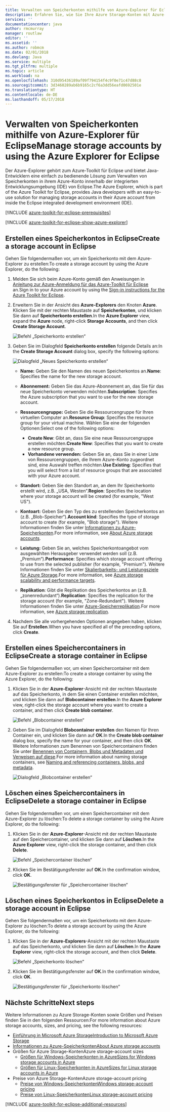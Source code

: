 ```yaml
---
title: Verwalten von Speicherkonten mithilfe von Azure-Explorer für Eclipse
description: Erfahren Sie, wie Sie Ihre Azure Storage-Konten mit Azure-Explorer für Eclipse verwalten.
services: ''
documentationcenter: java
author: rmcmurray
manager: routlaw
editor: ''
ms.assetid: ''
ms.author: robmcm
ms.date: 02/01/2018
ms.devlang: Java
ms.service: multiple
ms.tgt_pltfrm: multiple
ms.topic: article
ms.workload: na
ms.openlocfilehash: 310d95436189af09f794154f4c9f0e71c47d88c8
ms.sourcegitcommit: 3d3460289ab6b9165c2cf6a3dd56eafd0692501e
ms.translationtype: HT
ms.contentlocale: de-DE
ms.lasthandoff: 05/17/2018
---
```

# <a name="manage-storage-accounts-by-using-the-azure-explorer-for-eclipse"></a><span data-ttu-id="59731-103">Verwalten von Speicherkonten mithilfe von Azure-Explorer für Eclipse</span><span class="sxs-lookup"><span data-stu-id="59731-103">Manage storage accounts by using the Azure Explorer for Eclipse</span></span>

<span data-ttu-id="59731-104">Der Azure-Explorer gehört zum Azure-Toolkit für Eclipse und bietet Java-Entwicklern eine einfach zu bedienende Lösung zum Verwalten von Speicherkonten in ihrem Azure-Konto innerhalb der integrierten Entwicklungsumgebung (IDE) von Eclipse.</span><span class="sxs-lookup"><span data-stu-id="59731-104">The Azure Explorer, which is part of the Azure Toolkit for Eclipse, provides Java developers with an easy-to-use solution for managing storage accounts in their Azure account from inside the Eclipse integrated development environment (IDE).</span></span>

[!INCLUDE [azure-toolkit-for-eclipse-prerequisites](../includes/azure-toolkit-for-eclipse-prerequisites.md)]

[!INCLUDE [azure-toolkit-for-eclipse-show-azure-explorer](../includes/azure-toolkit-for-eclipse-show-azure-explorer.md)]

## <a name="create-a-storage-account-in-eclipse"></a><span data-ttu-id="59731-105">Erstellen eines Speicherkontos in Eclipse</span><span class="sxs-lookup"><span data-stu-id="59731-105">Create a storage account in Eclipse</span></span>

<span data-ttu-id="59731-106">Gehen Sie folgendermaßen vor, um ein Speicherkonto mit dem Azure-Explorer zu erstellen:</span><span class="sxs-lookup"><span data-stu-id="59731-106">To create a storage account by using the Azure Explorer, do the following:</span></span>

1. <span data-ttu-id="59731-107">Melden Sie sich beim Azure-Konto gemäß den Anweisungen in [Anleitung zur Azure-Anmeldung für das Azure-Toolkit für Eclipse](https://docs.microsoft.com/java/azure/eclipse/azure-toolkit-for-eclipse-sign-in-instructions) an.</span><span class="sxs-lookup"><span data-stu-id="59731-107">Sign in to your Azure account by using the [Sign-in instructions for the Azure Toolkit for Eclipse](https://docs.microsoft.com/java/azure/eclipse/azure-toolkit-for-eclipse-sign-in-instructions).</span></span>

1. <span data-ttu-id="59731-108">Erweitern Sie in der Ansicht des **Azure-Explorers** den Knoten **Azure**. Klicken Sie mit der rechten Maustaste auf **Speicherkonten**, und klicken Sie dann auf **Speicherkonto erstellen**.</span><span class="sxs-lookup"><span data-stu-id="59731-108">In the **Azure Explorer** view, expand the **Azure** node, right-click **Storage Accounts**, and then click **Create Storage Account**.</span></span>

   ![Befehl „Speicherkonto erstellen“][CS01]

1. <span data-ttu-id="59731-110">Geben Sie im Dialogfeld **Speicherkonto erstellen** folgende Details an:</span><span class="sxs-lookup"><span data-stu-id="59731-110">In the **Create Storage Account** dialog box, specify the following options:</span></span>

   ![Dialogfeld „Neues Speicherkonto erstellen“][CS02]

   * <span data-ttu-id="59731-112">**Name:** Geben Sie den Namen des neuen Speicherkontos an.</span><span class="sxs-lookup"><span data-stu-id="59731-112">**Name**: Specifies the name for the new storage account.</span></span>

   * <span data-ttu-id="59731-113">**Abonnement:** Geben Sie das Azure-Abonnement an, das Sie für das neue Speicherkonto verwenden möchten.</span><span class="sxs-lookup"><span data-stu-id="59731-113">**Subscription**: Specifies the Azure subscription that you want to use for the new storage account.</span></span>

   * <span data-ttu-id="59731-114">**Ressourcengruppe:** Geben Sie die Ressourcengruppe für Ihren virtuellen Computer an.</span><span class="sxs-lookup"><span data-stu-id="59731-114">**Resource Group**: Specifies the resource group for your virtual machine.</span></span> <span data-ttu-id="59731-115">Wählen Sie eine der folgenden Optionen:</span><span class="sxs-lookup"><span data-stu-id="59731-115">Select one of the following options:</span></span>
      * <span data-ttu-id="59731-116">**Create New**: Gibt an, dass Sie eine neue Ressourcengruppe erstellen möchten.</span><span class="sxs-lookup"><span data-stu-id="59731-116">**Create New**: Specifies that you want to create a new resource group.</span></span>
      * <span data-ttu-id="59731-117">**Vorhandene verwenden:** Geben Sie an, dass Sie in einer Liste von Ressourcengruppen, die Ihrem Azure-Konto zugeordnet sind, eine Auswahl treffen möchten.</span><span class="sxs-lookup"><span data-stu-id="59731-117">**Use Existing**: Specifies that you will select from a list of resource groups that are associated with your Azure account.</span></span>

   * <span data-ttu-id="59731-118">**Standort:** Geben Sie den Standort an, an dem Ihr Speicherkonto erstellt wird, z.B. „USA, Westen“.</span><span class="sxs-lookup"><span data-stu-id="59731-118">**Region**: Specifies the location where your storage account will be created (for example, "West US").</span></span>

   * <span data-ttu-id="59731-119">**Kontoart:** Geben Sie den Typ des zu erstellenden Speicherkontos an (z.B. „Blob-Speicher“).</span><span class="sxs-lookup"><span data-stu-id="59731-119">**Account kind**: Specifies the type of storage account to create (for example, "Blob storage").</span></span> <span data-ttu-id="59731-120">Weitere Informationen finden Sie unter [Informationen zu Azure-Speicherkonten].</span><span class="sxs-lookup"><span data-stu-id="59731-120">For more information, see [About Azure storage accounts].</span></span>

   * <span data-ttu-id="59731-121">**Leistung:** Geben Sie an, welches Speicherkontoangebot vom ausgewählten Herausgeber verwendet werden soll (z.B. „Premium“).</span><span class="sxs-lookup"><span data-stu-id="59731-121">**Performance**: Specifies which storage account offering to use from the selected publisher (for example, "Premium").</span></span> <span data-ttu-id="59731-122">Weitere Informationen finden Sie unter [Skalierbarkeits- und Leistungsziele für Azure Storage].</span><span class="sxs-lookup"><span data-stu-id="59731-122">For more information, see [Azure storage scalability and performance targets].</span></span>

   * <span data-ttu-id="59731-123">**Replikation**: Gibt die Replikation des Speicherkontos an (z.B. „zonenredundant“).</span><span class="sxs-lookup"><span data-stu-id="59731-123">**Replication**: Specifies the replication for the storage account (for example, "Zone-Redundant").</span></span> <span data-ttu-id="59731-124">Weitere Informationen finden Sie unter [Azure-Speicherreplikation].</span><span class="sxs-lookup"><span data-stu-id="59731-124">For more information, see [Azure storage replication].</span></span>

1. <span data-ttu-id="59731-125">Nachdem Sie alle vorhergehenden Optionen angegeben haben, klicken Sie auf **Erstellen**.</span><span class="sxs-lookup"><span data-stu-id="59731-125">When you have specified all of the preceding options, click **Create**.</span></span>

## <a name="create-a-storage-container-in-eclipse"></a><span data-ttu-id="59731-126">Erstellen eines Speichercontainers in Eclipse</span><span class="sxs-lookup"><span data-stu-id="59731-126">Create a storage container in Eclipse</span></span>

<span data-ttu-id="59731-127">Gehen Sie folgendermaßen vor, um einen Speichercontainer mit dem Azure-Explorer zu erstellen:</span><span class="sxs-lookup"><span data-stu-id="59731-127">To create a storage container by using the Azure Explorer, do the following:</span></span>

1. <span data-ttu-id="59731-128">Klicken Sie in der **Azure-Explorer**-Ansicht mit der rechten Maustaste auf das Speicherkonto, in dem Sie einen Container erstellen möchten, und klicken Sie dann auf **Blobcontainer erstellen**.</span><span class="sxs-lookup"><span data-stu-id="59731-128">In the **Azure Explorer** view, right-click the storage account where you want to create a container, and then click **Create blob container**.</span></span>

   ![Befehl „Blobcontainer erstellen“][CC01]

1. <span data-ttu-id="59731-130">Geben Sie im Dialogfeld **Blobcontainer erstellen** den Namen für Ihren Container ein, und klicken Sie dann auf **OK**.</span><span class="sxs-lookup"><span data-stu-id="59731-130">In the **Create blob container** dialog box, specify the name for your container, and then click **OK**.</span></span> <span data-ttu-id="59731-131">Weitere Informationen zum Benennen von Speichercontainern finden Sie unter [Benennen von Containern, Blobs und Metadaten und Verweisen auf diese].</span><span class="sxs-lookup"><span data-stu-id="59731-131">For more information about naming storage containers, see [Naming and referencing containers, blobs, and metadata].</span></span>

   ![Dialogfeld „Blobcontainer erstellen“][CC02]

## <a name="delete-a-storage-container-in-eclipse"></a><span data-ttu-id="59731-133">Löschen eines Speichercontainers in Eclipse</span><span class="sxs-lookup"><span data-stu-id="59731-133">Delete a storage container in Eclipse</span></span>

<span data-ttu-id="59731-134">Gehen Sie folgendermaßen vor, um einen Speichercontainer mit dem Azure-Explorer zu löschen:</span><span class="sxs-lookup"><span data-stu-id="59731-134">To delete a storage container by using the Azure Explorer, do the following:</span></span>

1. <span data-ttu-id="59731-135">Klicken Sie in der **Azure-Explorer**-Ansicht mit der rechten Maustaste auf den Speichercontainer, und klicken Sie dann auf **Löschen**.</span><span class="sxs-lookup"><span data-stu-id="59731-135">In the **Azure Explorer** view, right-click the storage container, and then click **Delete**.</span></span>

   ![Befehl „Speichercontainer löschen“][DC01]

1. <span data-ttu-id="59731-137">Klicken Sie im Bestätigungsfenster auf **OK**.</span><span class="sxs-lookup"><span data-stu-id="59731-137">In the confirmation window, click **OK**.</span></span>

   ![Bestätigungsfenster für „Speichercontainer löschen“][DC02]

## <a name="delete-a-storage-account-in-eclipse"></a><span data-ttu-id="59731-139">Löschen eines Speicherkontos in Eclipse</span><span class="sxs-lookup"><span data-stu-id="59731-139">Delete a storage account in Eclipse</span></span>

<span data-ttu-id="59731-140">Gehen Sie folgendermaßen vor, um ein Speicherkonto mit dem Azure-Explorer zu löschen:</span><span class="sxs-lookup"><span data-stu-id="59731-140">To delete a storage account by using the Azure Explorer, do the following:</span></span>

1. <span data-ttu-id="59731-141">Klicken Sie in der **Azure-Explorers**-Ansicht mit der rechten Maustaste auf das Speicherkonto, und klicken Sie dann auf **Löschen**.</span><span class="sxs-lookup"><span data-stu-id="59731-141">In the **Azure Explorer** view, right-click the storage account, and then click **Delete**.</span></span>

   ![Befehl „Speicherkonto löschen“][DS01]

1. <span data-ttu-id="59731-143">Klicken Sie im Bestätigungsfenster auf **OK**.</span><span class="sxs-lookup"><span data-stu-id="59731-143">In the confirmation window, click **OK**.</span></span>

   ![Bestätigungsfenster für „Speicherkonto löschen“][DS02]

## <a name="next-steps"></a><span data-ttu-id="59731-145">Nächste Schritte</span><span class="sxs-lookup"><span data-stu-id="59731-145">Next steps</span></span>

<span data-ttu-id="59731-146">Weitere Informationen zu Azure Storage-Konten sowie Größen und Preisen finden Sie in den folgenden Ressourcen:</span><span class="sxs-lookup"><span data-stu-id="59731-146">For more information about Azure storage accounts, sizes, and pricing, see the following resources:</span></span>

* <span data-ttu-id="59731-147">[Einführung in Microsoft Azure Storage]</span><span class="sxs-lookup"><span data-stu-id="59731-147">[Introduction to Microsoft Azure Storage]</span></span>
* <span data-ttu-id="59731-148">[Informationen zu Azure-Speicherkonten]</span><span class="sxs-lookup"><span data-stu-id="59731-148">[About Azure storage accounts]</span></span>
* <span data-ttu-id="59731-149">Größen für Azure Storage-Konten</span><span class="sxs-lookup"><span data-stu-id="59731-149">Azure storage-account sizes</span></span>
  * <span data-ttu-id="59731-150">[Größen für Windows-Speicherkonten in Azure]</span><span class="sxs-lookup"><span data-stu-id="59731-150">[Sizes for Windows storage accounts in Azure]</span></span>
  * <span data-ttu-id="59731-151">[Größen für Linux-Speicherkonten in Azure]</span><span class="sxs-lookup"><span data-stu-id="59731-151">[Sizes for Linux storage accounts in Azure]</span></span>
* <span data-ttu-id="59731-152">Preise von Azure Storage-Konten</span><span class="sxs-lookup"><span data-stu-id="59731-152">Azure storage-account pricing</span></span>
  * <span data-ttu-id="59731-153">[Preise von Windows-Speicherkonten]</span><span class="sxs-lookup"><span data-stu-id="59731-153">[Windows storage-account pricing]</span></span>
  * <span data-ttu-id="59731-154">[Preise von Linux-Speicherkonten]</span><span class="sxs-lookup"><span data-stu-id="59731-154">[Linux storage-account pricing]</span></span>

[!INCLUDE [azure-toolkit-for-eclipse-additional-resources](../includes/azure-toolkit-for-eclipse-additional-resources.md)]

<!-- URL List -->

[Einführung in Microsoft Azure Storage]: /azure/storage/storage-introduction
[Introduction to Microsoft Azure Storage]: /azure/storage/storage-introduction
[Informationen zu Azure-Speicherkonten]: /azure/storage/storage-create-storage-account
[About Azure storage accounts]: /azure/storage/storage-create-storage-account
[Azure-Speicherreplikation]: /azure/storage/storage-redundancy
[Azure storage replication]: /azure/storage/storage-redundancy
[Skalierbarkeits- und Leistungsziele für Azure Storage]: /azure/storage/storage-scalability-targets
[Azure storage scalability and Performance Targets]: /azure/storage/storage-scalability-targets
[Benennen von Containern, Blobs und Metadaten und Verweisen auf diese]: http://go.microsoft.com/fwlink/?LinkId=255555
[Naming and referencing containers, blobs, and metadata]: http://go.microsoft.com/fwlink/?LinkId=255555

[Größen für Windows-Speicherkonten in Azure]: /azure/virtual-machines/virtual-machines-windows-sizes
[Sizes for Windows storage accounts in Azure]: /azure/virtual-machines/virtual-machines-windows-sizes
[Größen für Linux-Speicherkonten in Azure]: /azure/virtual-machines/virtual-machines-linux-sizes
[Sizes for Linux storage accounts in Azure]: /azure/virtual-machines/virtual-machines-linux-sizes
[Preise von Windows-Speicherkonten]: /pricing/details/virtual-machines/windows/
[Windows storage-account pricing]: /pricing/details/virtual-machines/windows/
[Preise von Linux-Speicherkonten]: /pricing/details/virtual-machines/linux/
[Linux storage-account pricing]: /pricing/details/virtual-machines/linux/

<!-- IMG List -->

[CS01]: media/azure-toolkit-for-eclipse-managing-storage-accounts-using-azure-explorer/CS01.png
[CS02]: media/azure-toolkit-for-eclipse-managing-storage-accounts-using-azure-explorer/CS02.png
[CC01]: media/azure-toolkit-for-eclipse-managing-storage-accounts-using-azure-explorer/CC01.png
[CC02]: media/azure-toolkit-for-eclipse-managing-storage-accounts-using-azure-explorer/CC02.png

[DS01]: media/azure-toolkit-for-eclipse-managing-storage-accounts-using-azure-explorer/DS01.png
[DS02]: media/azure-toolkit-for-eclipse-managing-storage-accounts-using-azure-explorer/DS02.png
[DC01]: media/azure-toolkit-for-eclipse-managing-storage-accounts-using-azure-explorer/DC01.png
[DC02]: media/azure-toolkit-for-eclipse-managing-storage-accounts-using-azure-explorer/DC02.png
